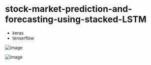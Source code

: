 # stock-market-prediction-and-forecasting-using-stacked-LSTM

- keras
- tenserflow

![image](https://user-images.githubusercontent.com/77192321/140552634-82189a05-46cd-4d21-8773-dd599dbec83d.png)


![image](https://user-images.githubusercontent.com/77192321/140552693-6863cdc0-8181-480a-a624-af58c73adae5.png)

